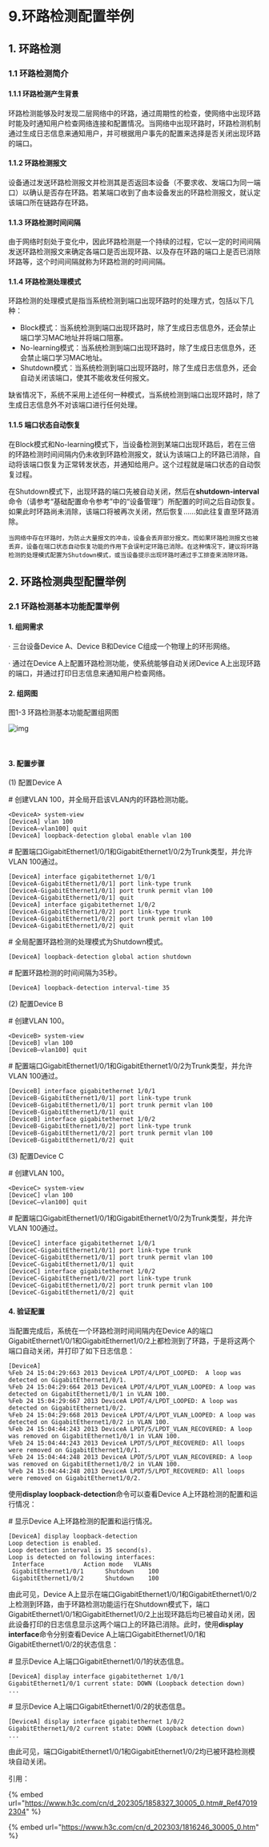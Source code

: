 # 9.环路检测配置举例

## 1. 环路检测

### 1.1 环路检测简介

#### 1.1.1 环路检测产生背景

环路检测能够及时发现二层网络中的环路，通过周期性的检查，使网络中出现环路时能及时通知用户检查网络连接和配置情况。当网络中出现环路时，环路检测机制通过生成日志信息来通知用户，并可根据用户事先的配置来选择是否关闭出现环路的端口。

#### 1.1.2 环路检测报文

设备通过发送环路检测报文并检测其是否返回本设备（不要求收、发端口为同一端口）以确认是否存在环路。若某端口收到了由本设备发出的环路检测报文，就认定该端口所在链路存在环路。

#### 1.1.3 环路检测时间间隔

由于网络时刻处于变化中，因此环路检测是一个持续的过程，它以一定的时间间隔发送环路检测报文来确定各端口是否出现环路、以及存在环路的端口上是否已消除环路等，这个时间间隔就称为环路检测的时间间隔。

#### 1.1.4 环路检测处理模式

环路检测的处理模式是指当系统检测到端口出现环路时的处理方式，包括以下几种：

* Block模式：当系统检测到端口出现环路时，除了生成日志信息外，还会禁止端口学习MAC地址并将端口阻塞。
* No-learning模式：当系统检测到端口出现环路时，除了生成日志信息外，还会禁止端口学习MAC地址。
* Shutdown模式：当系统检测到端口出现环路时，除了生成日志信息外，还会自动关闭该端口，使其不能收发任何报文。

缺省情况下，系统不采用上述任何一种模式，当系统检测到端口出现环路时，除了生成日志信息外不对该端口进行任何处理。

#### 1.1.5 端口状态自动恢复

在Block模式和No-learning模式下，当设备检测到某端口出现环路后，若在三倍的环路检测时间间隔内仍未收到环路检测报文，就认为该端口上的环路已消除，自动将该端口恢复为正常转发状态，并通知给用户。这个过程就是端口状态的自动恢复过程。

在Shutdown模式下，出现环路的端口先被自动关闭，然后在**shutdown-interval**命令（请参考“基础配置命令参考”中的“设备管理”）所配置的时间之后自动恢复。如果此时环路尚未消除，该端口将被再次关闭，然后恢复……如此往复直至环路消除。

```
当网络中存在环路时，为防止大量报文的冲击，设备会丢弃部分报文。而如果环路检测报文也被丢弃，设备在端口状态自动恢复功能的作用下会误判定环路已消除。在这种情况下，建议将环路检测的处理模式配置为Shutdown模式，或当设备提示出现环路时通过手工排查来消除环路。
```

## 2. 环路检测典型配置举例

### 2.1 环路检测基本功能配置举例

#### **1. 组网需求**

· 三台设备Device A、Device B和Device C组成一个物理上的环形网络。

· 通过在Device A上配置环路检测功能，使系统能够自动关闭Device A上出现环路的端口，并通过打印日志信息来通知用户检查网络。

#### **2. 组网图**

图1-3 环路检测基本功能配置组网图

![img](https://pic.chjina.com/2023/07/25/20230531\_9120074\_x\_Img\_x\_png\_4\_1858327\_30005\_0.png)

‌

#### **3. 配置步骤**

(1) 配置Device A

\# 创建VLAN 100，并全局开启该VLAN内的环路检测功能。

```
<DeviceA> system-view
[DeviceA] vlan 100
[DeviceA–vlan100] quit
[DeviceA] loopback-detection global enable vlan 100
```

\# 配置端口GigabitEthernet1/0/1和GigabitEthernet1/0/2为Trunk类型，并允许VLAN 100通过。

```
[DeviceA] interface gigabitethernet 1/0/1
[DeviceA-GigabitEthernet1/0/1] port link-type trunk
[DeviceA-GigabitEthernet1/0/1] port trunk permit vlan 100
[DeviceA-GigabitEthernet1/0/1] quit
[DeviceA] interface gigabitethernet 1/0/2
[DeviceA-GigabitEthernet1/0/2] port link-type trunk
[DeviceA-GigabitEthernet1/0/2] port trunk permit vlan 100
[DeviceA-GigabitEthernet1/0/2] quit
```

\# 全局配置环路检测的处理模式为Shutdown模式。

```
[DeviceA] loopback-detection global action shutdown
```

\# 配置环路检测的时间间隔为35秒。

```
[DeviceA] loopback-detection interval-time 35
```

(2) 配置Device B

\# 创建VLAN 100。

```
<DeviceB> system-view
[DeviceB] vlan 100
[DeviceB–vlan100] quit
```

\# 配置端口GigabitEthernet1/0/1和GigabitEthernet1/0/2为Trunk类型，并允许VLAN 100通过。

```
[DeviceB] interface gigabitethernet 1/0/1
[DeviceB-GigabitEthernet1/0/1] port link-type trunk
[DeviceB-GigabitEthernet1/0/1] port trunk permit vlan 100
[DeviceB-GigabitEthernet1/0/1] quit
[DeviceB] interface gigabitethernet 1/0/2
[DeviceB-GigabitEthernet1/0/2] port link-type trunk
[DeviceB-GigabitEthernet1/0/2] port trunk permit vlan 100
[DeviceB-GigabitEthernet1/0/2] quit
```

(3) 配置Device C

\# 创建VLAN 100。

```
<DeviceC> system-view
[DeviceC] vlan 100
[DeviceC–vlan100] quit
```

\# 配置端口GigabitEthernet1/0/1和GigabitEthernet1/0/2为Trunk类型，并允许VLAN 100通过。

```
[DeviceC] interface gigabitethernet 1/0/1
[DeviceC-GigabitEthernet1/0/1] port link-type trunk
[DeviceC-GigabitEthernet1/0/1] port trunk permit vlan 100
[DeviceC-GigabitEthernet1/0/1] quit
[DeviceC] interface gigabitethernet 1/0/2
[DeviceC-GigabitEthernet1/0/2] port link-type trunk
[DeviceC-GigabitEthernet1/0/2] port trunk permit vlan 100
[DeviceC-GigabitEthernet1/0/2] quit
```

#### **4. 验证配置**

当配置完成后，系统在一个环路检测时间间隔内在Device A的端口GigabitEthernet1/0/1和GigabitEthernet1/0/2上都检测到了环路，于是将这两个端口自动关闭，并打印了如下日志信息：

```
[DeviceA]
%Feb 24 15:04:29:663 2013 DeviceA LPDT/4/LPDT_LOOPED:  A loop was detected on GigabitEthernet1/0/1.
%Feb 24 15:04:29:664 2013 DeviceA LPDT/4/LPDT_VLAN_LOOPED: A loop was detected on GigabitEthernet1/0/1 in VLAN 100.
%Feb 24 15:04:29:667 2013 DeviceA LPDT/4/LPDT_LOOPED: A loop was detected on GigabitEthernet1/0/2.
%Feb 24 15:04:29:668 2013 DeviceA LPDT/4/LPDT_VLAN_LOOPED: A loop was detected on GigabitEthernet1/0/2 in VLAN 100.
%Feb 24 15:04:44:243 2013 DeviceA LPDT/5/LPDT_VLAN_RECOVERED: A loop was removed on GigabitEthernet1/0/1 in VLAN 100.
%Feb 24 15:04:44:243 2013 DeviceA LPDT/5/LPDT_RECOVERED: All loops were removed on GigabitEthernet1/0/1.
%Feb 24 15:04:44:248 2013 DeviceA LPDT/5/LPDT_VLAN_RECOVERED: A loop was removed on GigabitEthernet1/0/2 in VLAN 100.
%Feb 24 15:04:44:248 2013 DeviceA LPDT/5/LPDT_RECOVERED: All loops were removed on GigabitEthernet1/0/2.
```

使用**display loopback-detection**命令可以查看Device A上环路检测的配置和运行情况：

\# 显示Device A上环路检测的配置和运行情况。

```
[DeviceA] display loopback-detection
Loop detection is enabled.
Loop detection interval is 35 second(s).
Loop is detected on following interfaces:
 Interface           Action mode   VLANs
 GigabitEthernet1/0/1      Shutdown    100
 GigabitEthernet1/0/2      Shutdown    100
```

由此可见，Device A上显示在端口GigabitEthernet1/0/1和GigabitEthernet1/0/2上检测到环路，由于环路检测功能运行在Shutdown模式下，端口GigabitEthernet1/0/1和GigabitEthernet1/0/2上出现环路后均已被自动关闭，因此设备打印的日志信息显示这两个端口上的环路已消除。此时，使用**display interface**命令分别查看Device A上端口GigabitEthernet1/0/1和GigabitEthernet1/0/2的状态信息：

\# 显示Device A上端口GigabitEthernet1/0/1的状态信息。

```
[DeviceA] display interface gigabitethernet 1/0/1
GigabitEthernet1/0/1 current state: DOWN (Loopback detection down)
...
```

\# 显示Device A上端口GigabitEthernet1/0/2的状态信息。

```
[DeviceA] display interface gigabitethernet 1/0/2
GigabitEthernet1/0/2 current state: DOWN (Loopback detection down)
...
```

由此可见，端口GigabitEthernet1/0/1和GigabitEthernet1/0/2均已被环路检测模块自动关闭。









引用：



{% embed url="https://www.h3c.com/cn/d_202305/1858327_30005_0.htm#_Ref470192304" %}

{% embed url="https://www.h3c.com/cn/d_202303/1816246_30005_0.htm" %}

